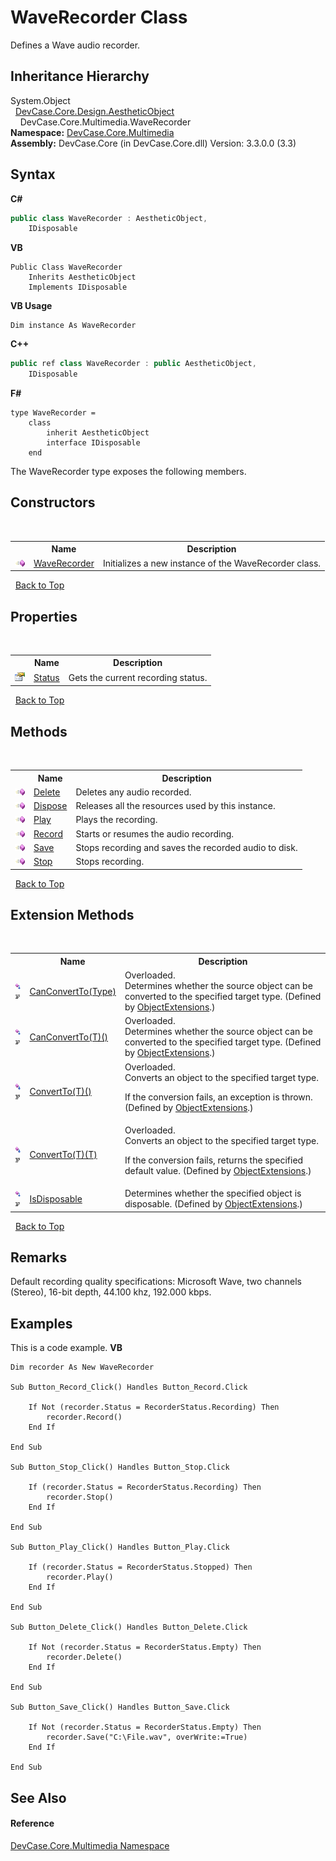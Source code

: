 # WaveRecorder Class
 

Defines a Wave audio recorder.


## Inheritance Hierarchy
System.Object<br />&nbsp;&nbsp;<a href="T_DevCase_Core_Design_AestheticObject">DevCase.Core.Design.AestheticObject</a><br />&nbsp;&nbsp;&nbsp;&nbsp;DevCase.Core.Multimedia.WaveRecorder<br />
**Namespace:**&nbsp;<a href="N_DevCase_Core_Multimedia">DevCase.Core.Multimedia</a><br />**Assembly:**&nbsp;DevCase.Core (in DevCase.Core.dll) Version: 3.3.0.0 (3.3)

## Syntax

**C#**<br />
``` C#
public class WaveRecorder : AestheticObject, 
	IDisposable
```

**VB**<br />
``` VB
Public Class WaveRecorder
	Inherits AestheticObject
	Implements IDisposable
```

**VB Usage**<br />
``` VB Usage
Dim instance As WaveRecorder
```

**C++**<br />
``` C++
public ref class WaveRecorder : public AestheticObject, 
	IDisposable
```

**F#**<br />
``` F#
type WaveRecorder =  
    class
        inherit AestheticObject
        interface IDisposable
    end
```

The WaveRecorder type exposes the following members.


## Constructors
&nbsp;<table><tr><th></th><th>Name</th><th>Description</th></tr><tr><td>![Public method](media/pubmethod.gif "Public method")</td><td><a href="M_DevCase_Core_Multimedia_WaveRecorder__ctor">WaveRecorder</a></td><td>
Initializes a new instance of the WaveRecorder class.</td></tr></table>&nbsp;
<a href="#waverecorder-class">Back to Top</a>

## Properties
&nbsp;<table><tr><th></th><th>Name</th><th>Description</th></tr><tr><td>![Public property](media/pubproperty.gif "Public property")</td><td><a href="P_DevCase_Core_Multimedia_WaveRecorder_Status">Status</a></td><td>
Gets the current recording status.</td></tr></table>&nbsp;
<a href="#waverecorder-class">Back to Top</a>

## Methods
&nbsp;<table><tr><th></th><th>Name</th><th>Description</th></tr><tr><td>![Public method](media/pubmethod.gif "Public method")</td><td><a href="M_DevCase_Core_Multimedia_WaveRecorder_Delete">Delete</a></td><td>
Deletes any audio recorded.</td></tr><tr><td>![Public method](media/pubmethod.gif "Public method")</td><td><a href="M_DevCase_Core_Multimedia_WaveRecorder_Dispose">Dispose</a></td><td>
Releases all the resources used by this instance.</td></tr><tr><td>![Public method](media/pubmethod.gif "Public method")</td><td><a href="M_DevCase_Core_Multimedia_WaveRecorder_Play">Play</a></td><td>
Plays the recording.</td></tr><tr><td>![Public method](media/pubmethod.gif "Public method")</td><td><a href="M_DevCase_Core_Multimedia_WaveRecorder_Record">Record</a></td><td>
Starts or resumes the audio recording.</td></tr><tr><td>![Public method](media/pubmethod.gif "Public method")</td><td><a href="M_DevCase_Core_Multimedia_WaveRecorder_Save">Save</a></td><td>
Stops recording and saves the recorded audio to disk.</td></tr><tr><td>![Public method](media/pubmethod.gif "Public method")</td><td><a href="M_DevCase_Core_Multimedia_WaveRecorder_Stop">Stop</a></td><td>
Stops recording.</td></tr></table>&nbsp;
<a href="#waverecorder-class">Back to Top</a>

## Extension Methods
&nbsp;<table><tr><th></th><th>Name</th><th>Description</th></tr><tr><td>![Public Extension Method](media/pubextension.gif "Public Extension Method")![Code example](media/CodeExample.png "Code example")</td><td><a href="M_DevCase_Core_Extensions_Object_ObjectExtensions_CanConvertTo">CanConvertTo(Type)</a></td><td>Overloaded.  
Determines whether the source object can be converted to the specified target type.
 (Defined by <a href="T_DevCase_Core_Extensions_Object_ObjectExtensions">ObjectExtensions</a>.)</td></tr><tr><td>![Public Extension Method](media/pubextension.gif "Public Extension Method")![Code example](media/CodeExample.png "Code example")</td><td><a href="M_DevCase_Core_Extensions_Object_ObjectExtensions_CanConvertTo__1">CanConvertTo(T)()</a></td><td>Overloaded.  
Determines whether the source object can be converted to the specified target type.
 (Defined by <a href="T_DevCase_Core_Extensions_Object_ObjectExtensions">ObjectExtensions</a>.)</td></tr><tr><td>![Public Extension Method](media/pubextension.gif "Public Extension Method")![Code example](media/CodeExample.png "Code example")</td><td><a href="M_DevCase_Core_Extensions_Object_ObjectExtensions_ConvertTo__1">ConvertTo(T)()</a></td><td>Overloaded.  
Converts an object to the specified target type. 

 If the conversion fails, an exception is thrown.
 (Defined by <a href="T_DevCase_Core_Extensions_Object_ObjectExtensions">ObjectExtensions</a>.)</td></tr><tr><td>![Public Extension Method](media/pubextension.gif "Public Extension Method")![Code example](media/CodeExample.png "Code example")</td><td><a href="M_DevCase_Core_Extensions_Object_ObjectExtensions_ConvertTo__1_1">ConvertTo(T)(T)</a></td><td>Overloaded.  
Converts an object to the specified target type. 

 If the conversion fails, returns the specified default value.
 (Defined by <a href="T_DevCase_Core_Extensions_Object_ObjectExtensions">ObjectExtensions</a>.)</td></tr><tr><td>![Public Extension Method](media/pubextension.gif "Public Extension Method")![Code example](media/CodeExample.png "Code example")</td><td><a href="M_DevCase_Core_Extensions_Object_ObjectExtensions_IsDisposable">IsDisposable</a></td><td>
Determines whether the specified object is disposable.
 (Defined by <a href="T_DevCase_Core_Extensions_Object_ObjectExtensions">ObjectExtensions</a>.)</td></tr></table>&nbsp;
<a href="#waverecorder-class">Back to Top</a>

## Remarks
Default recording quality specifications: Microsoft Wave, two channels (Stereo), 16-bit depth, 44.100 khz, 192.000 kbps.

## Examples
This is a code example. 
**VB**<br />
``` VB
Dim recorder As New WaveRecorder

Sub Button_Record_Click() Handles Button_Record.Click

    If Not (recorder.Status = RecorderStatus.Recording) Then
        recorder.Record()
    End If

End Sub

Sub Button_Stop_Click() Handles Button_Stop.Click

    If (recorder.Status = RecorderStatus.Recording) Then
        recorder.Stop()
    End If

End Sub

Sub Button_Play_Click() Handles Button_Play.Click

    If (recorder.Status = RecorderStatus.Stopped) Then
        recorder.Play()
    End If

End Sub

Sub Button_Delete_Click() Handles Button_Delete.Click

    If Not (recorder.Status = RecorderStatus.Empty) Then
        recorder.Delete()
    End If

End Sub

Sub Button_Save_Click() Handles Button_Save.Click

    If Not (recorder.Status = RecorderStatus.Empty) Then
        recorder.Save("C:\File.wav", overWrite:=True)
    End If

End Sub
```


## See Also


#### Reference
<a href="N_DevCase_Core_Multimedia">DevCase.Core.Multimedia Namespace</a><br />